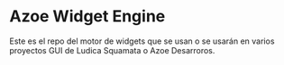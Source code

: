 # Azoe Widget Engine

Este es el repo del motor de widgets que se usan o se usarán en varios proyectos GUI de Ludica Squamata o Azoe Desarroros.
